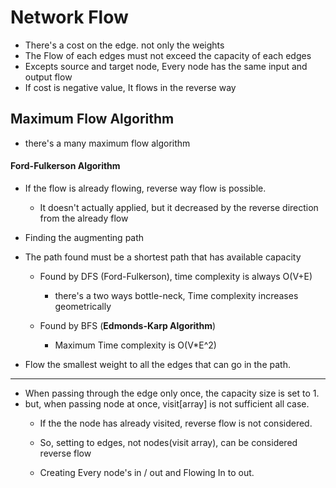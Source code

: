 # Network Flow

* There's a cost on the edge. not only the weights
* The Flow of each edges must not exceed the capacity of each edges
* Excepts source and target node, Every node has the same input and output flow
* If cost is negative value, It flows in the reverse way



## Maximum Flow Algorithm

* there's a many maximum flow algorithm



#### Ford-Fulkerson Algorithm

* If the flow is already flowing, reverse way flow is possible.

  * It doesn't actually applied, but it decreased by the reverse direction from the already flow

  

* Finding the augmenting path

* The path found must be a shortest path that has available capacity

  * Found by DFS (Ford-Fulkerson), time complexity is always O(V+E)
    * there's a two ways bottle-neck, Time complexity increases geometrically 

  * Found by BFS (**Edmonds-Karp Algorithm**)
    * Maximum Time complexity is O(V*E^2)

* Flow the smallest weight to all the edges that can go in the path.

  





---

* When passing through the edge only once, the capacity size is set to 1.
* but, when passing node at once, visit[array] is not sufficient all case.
  * If the the node has already visited, reverse flow is not considered.

  * So,  setting to edges, not nodes(visit array), can be considered reverse flow

  * Creating Every node's in / out and Flowing In to out.

    